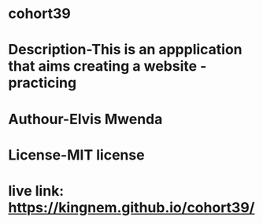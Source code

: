 # cohort39
# Description-This is an appplication that aims creating a website -practicing
# Authour-Elvis Mwenda
# License-MIT license
# live link:  https://kingnem.github.io/cohort39/
